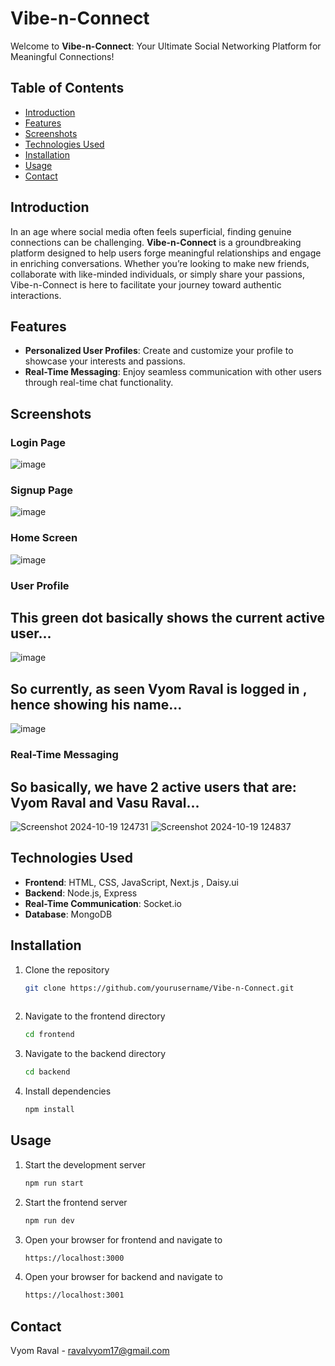 # Vibe-n-Connect

Welcome to **Vibe-n-Connect**: Your Ultimate Social Networking Platform for Meaningful Connections!

## Table of Contents

- [Introduction](#introduction)
- [Features](#features)
- [Screenshots](#screenshots)
- [Technologies Used](#technologies-used)
- [Installation](#installation)
- [Usage](#usage)
- [Contact](#contact)

## Introduction

In an age where social media often feels superficial, finding genuine connections can be challenging. **Vibe-n-Connect** is a groundbreaking platform designed to help users forge meaningful relationships and engage in enriching conversations. Whether you’re looking to make new friends, collaborate with like-minded individuals, or simply share your passions, Vibe-n-Connect is here to facilitate your journey toward authentic interactions.

## Features

- **Personalized User Profiles**: Create and customize your profile to showcase your interests and passions.
- **Real-Time Messaging**: Enjoy seamless communication with other users through real-time chat functionality.


## Screenshots

### Login Page
![image](https://github.com/user-attachments/assets/356a6ef5-9e0f-472a-933f-c1e5f25838a5)

### Signup Page
![image](https://github.com/user-attachments/assets/64f8a9c9-8cd8-4c79-b844-641bb7d851d9)

### Home Screen
![image](https://github.com/user-attachments/assets/8fb087c8-c1c9-467d-a2ad-19472d5b84c1)

### User Profile
## This green dot basically shows the current active user...
![image](https://github.com/user-attachments/assets/a752883b-ef12-41bf-86e5-584ae4ca3aea)
## So currently, as seen Vyom Raval is logged in , hence showing his name...
![image](https://github.com/user-attachments/assets/02f3a8f0-4fa5-4013-87df-01edcafd5876)

### Real-Time Messaging
## So basically, we have 2 active users that are: Vyom Raval and Vasu Raval...
![Screenshot 2024-10-19 124731](https://github.com/user-attachments/assets/0938b981-3e39-418e-9fe5-bcd028475e96)
![Screenshot 2024-10-19 124837](https://github.com/user-attachments/assets/18f6aa15-b456-4a7a-b39f-fd2325956956)



## Technologies Used

- **Frontend**: HTML, CSS, JavaScript, Next.js , Daisy.ui
- **Backend**: Node.js, Express
- **Real-Time Communication**: Socket.io
- **Database**: MongoDB 

## Installation

1. Clone the repository
   ```sh
   git clone https://github.com/yourusername/Vibe-n-Connect.git
  
2. Navigate to the frontend directory
   ```sh
   cd frontend
3. Navigate to the backend directory
   ```sh
   cd backend
4. Install dependencies
   ```sh
   npm install

## Usage

1. Start the development server
   ```sh
   npm run start
2. Start the frontend server
   ```sh
   npm run dev
3. Open your browser for frontend and navigate to
   ```sh
   https://localhost:3000 

4. Open your browser for backend and navigate to
   ```sh
   https://localhost:3001

## Contact

Vyom Raval - ravalvyom17@gmail.com 
